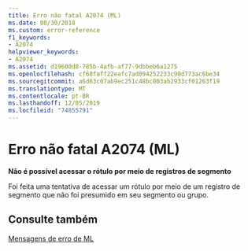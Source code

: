```yaml
---
title: Erro não fatal A2074 (ML)
ms.date: 08/30/2018
ms.custom: error-reference
f1_keywords:
- A2074
helpviewer_keywords:
- A2074
ms.assetid: d19600d8-785b-4afb-af77-9dbbeb6a1275
ms.openlocfilehash: cf68faff22eafc7ad094252233c90d773ac6be34
ms.sourcegitcommit: a6d63c07ab9ec251c48bc003ab2933cf01263f19
ms.translationtype: MT
ms.contentlocale: pt-BR
ms.lasthandoff: 12/05/2019
ms.locfileid: "74855791"
---
```

# <a name="ml-nonfatal-error-a2074"></a>Erro não fatal A2074 (ML)

**Não é possível acessar o rótulo por meio de registros de segmento**

Foi feita uma tentativa de acessar um rótulo por meio de um registro de segmento que não foi presumido em seu segmento ou grupo.

## <a name="see-also"></a>Consulte também

[Mensagens de erro de ML](../../assembler/masm/ml-error-messages.md)<br/>